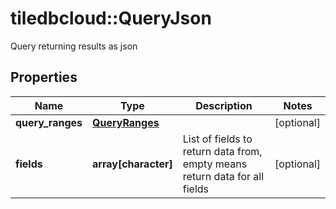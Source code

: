 # tiledbcloud::QueryJson

Query returning results as json
## Properties
Name | Type | Description | Notes
------------ | ------------- | ------------- | -------------
**query_ranges** | [**QueryRanges**](QueryRanges.md) |  | [optional] 
**fields** | **array[character]** | List of fields to return data from, empty means return data for all fields | [optional] 



